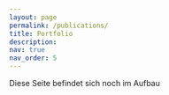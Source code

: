 ```yaml
---
layout: page
permalink: /publications/
title: Portfolio
description:
nav: true
nav_order: 5
--- 
```


<!--
---
layout: page
permalink: /publications/
title: Portfolio
description: publications by categories in reversed chronological order. generated by jekyll-scholar.
years: [2023, 2022, 2021, 2020, 2019, 2007]
nav: true
nav_order: 1
---
-->
<!-- _pages/publications.md -->
<!--
<div class="publications">

{%- for y in page.years %}
  <h2 class="year">{{y}}</h2>
  {% bibliography -f works -q @*[year={{y}}]* %}
{% endfor %}

</div>
-->

Diese Seite befindet sich noch im Aufbau

